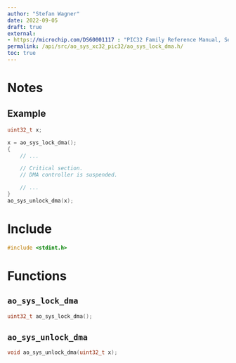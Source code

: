 ```yaml
---
author: "Stefan Wagner"
date: 2022-09-05
draft: true
external:
- https://microchip.com/DS60001117 : "PIC32 Family Reference Manual, Section 31, DMA Controller"
permalink: /api/src/ao_sys_xc32_pic32/ao_sys_lock_dma.h/
toc: true
---
```


# Notes

## Example

```c
uint32_t x;

x = ao_sys_lock_dma();
{
    // ...

    // Critical section.
    // DMA controller is suspended.

    // ...
}
ao_sys_unlock_dma(x);
```

# Include

```c
#include <stdint.h>
```

# Functions

## `ao_sys_lock_dma`

```c
uint32_t ao_sys_lock_dma();
```

## `ao_sys_unlock_dma`

```c
void ao_sys_unlock_dma(uint32_t x);
```
